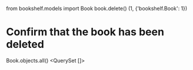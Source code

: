 from bookshelf.models import Book
book.delete()
(1, {'bookshelf.Book': 1})

# Confirm that the book has been deleted
Book.objects.all()
<QuerySet []>

